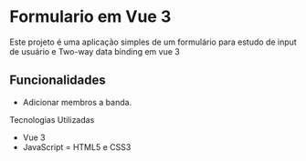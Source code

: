 # Formulario em Vue 3
Este projeto é uma aplicação simples de um formulário para estudo de input de usuário e Two-way data binding em vue 3

## Funcionalidades

- Adicionar membros a banda.

Tecnologias Utilizadas
- Vue 3
- JavaScript = HTML5 e CSS3

